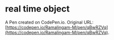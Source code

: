 # real time object

A Pen created on CodePen.io. Original URL: [https://codepen.io/Ramalingam-M/pen/qBwRZVq](https://codepen.io/Ramalingam-M/pen/qBwRZVq).

